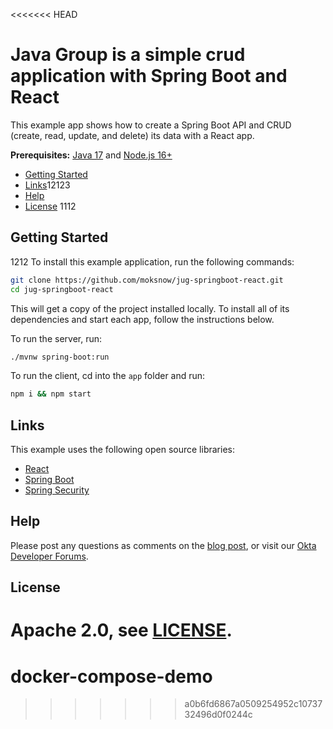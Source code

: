<<<<<<< HEAD
# Java Group is a simple crud application with Spring Boot and React
 
This example app shows how to create a Spring Boot API and CRUD (create, read, update, and delete) its data with a React app.

**Prerequisites:** [Java 17](https://www.oracle.com/java/technologies/javase/jdk17-archive-downloads.html) and [Node.js 16+](https://nodejs.org/)

* [Getting Started](#getting-started)
* [Links](#links)12123
* [Help](#help)
* [License](#license)
1112
## Getting Started
1212
To install this example application, run the following commands:

```bash
git clone https://github.com/moksnow/jug-springboot-react.git
cd jug-springboot-react
```

This will get a copy of the project installed locally. To install all of its dependencies and start each app, follow the instructions below.

To run the server, run:
 
```bash
./mvnw spring-boot:run
```

To run the client, cd into the `app` folder and run:
 
```bash
npm i && npm start
```


## Links

This example uses the following open source libraries:

* [React](https://reactjs.org/)
* [Spring Boot](https://spring.io/projects/spring-boot)
* [Spring Security](https://spring.io/projects/spring-security)

## Help

Please post any questions as comments on the [blog post](https://developer.okta.com/blog/2022/06/17/simple-crud-react-and-spring-boot), or visit our [Okta Developer Forums](https://devforum.okta.com/).

## License

Apache 2.0, see [LICENSE](LICENSE).
=======
# docker-compose-demo
>>>>>>> a0b6fd6867a0509254952c1073732496d0f0244c
